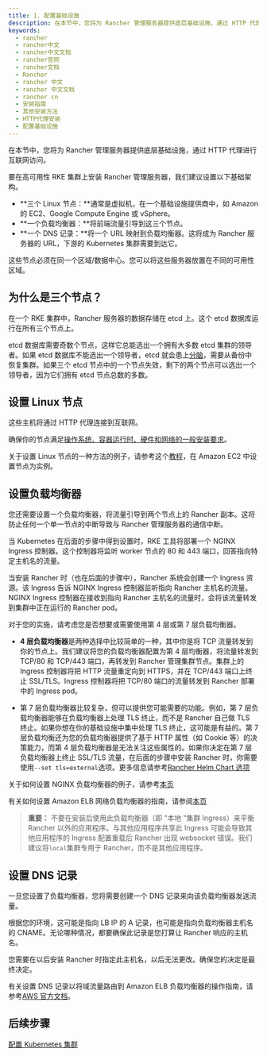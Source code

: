 ```yaml
---
title: 1. 配置基础设施
description: 在本节中，您将为 Rancher 管理服务器提供底层基础设施，通过 HTTP 代理进行互联网访问。要在高可用性 RKE 集群上安装 Rancher 管理服务器，我们建议设置以下基础架构：三个 Linux 节点、一个负载均衡器和一个 DNS 记录。
keywords:
  - rancher
  - rancher中文
  - rancher中文文档
  - rancher官网
  - rancher文档
  - Rancher
  - rancher 中文
  - rancher 中文文档
  - rancher cn
  - 安装指南
  - 其他安装方法
  - HTTP代理安装
  - 配置基础设施
---
```


在本节中，您将为 Rancher 管理服务器提供底层基础设施，通过 HTTP 代理进行互联网访问。

要在高可用性 RKE 集群上安装 Rancher 管理服务器，我们建议设置以下基础架构。

- **三个 Linux 节点：**通常是虚拟机，在一个基础设施提供商中，如 Amazon 的 EC2、Google Compute Engine 或 vSphere。
- **一个负载均衡器：**将前端流量引导到这三个节点。
- **一个 DNS 记录：**将一个 URL 映射到负载均衡器。这将成为 Rancher 服务器的 URL，下游的 Kubernetes 集群需要到达它。

这些节点必须在同一个区域/数据中心。您可以将这些服务器放置在不同的可用性区域。

## 为什么是三个节点？

在一个 RKE 集群中，Rancher 服务器的数据存储在 etcd 上。这个 etcd 数据库运行在所有三个节点上。

etcd 数据库需要奇数个节点，这样它总能选出一个拥有大多数 etcd 集群的领导者。如果 etcd 数据库不能选出一个领导者，etcd 就会患上[分脑](https://www.quora.com/What-is-split-brain-in-distributed-systems)，需要从备份中恢复集群。如果三个 etcd 节点中的一个节点失效，剩下的两个节点可以选出一个领导者，因为它们拥有 etcd 节点总数的多数。

## 设置 Linux 节点

这些主机将通过 HTTP 代理连接到互联网。

确保你的节点满足[操作系统、容器运行时、硬件和网络的一般安装要求](/docs/rancher2/installation/requirements/_index)。

关于设置 Linux 节点的一种方法的例子，请参考这个[教程](/docs/rancher2/installation/resources/k8s-tutorials/infrastructure-tutorials/ec2-node/_index)，在 Amazon EC2 中设置节点为实例。

## 设置负载均衡器

您还需要设置一个负载均衡器，将流量引导到两个节点上的 Rancher 副本。这将防止任何一个单一节点的中断导致与 Rancher 管理服务器的通信中断。

当 Kubernetes 在后面的步骤中得到设置时，RKE 工具将部署一个 NGINX Ingress 控制器。这个控制器将监听 worker 节点的 80 和 443 端口，回答指向特定主机名的流量。

当安装 Rancher 时（也在后面的步骤中），Rancher 系统会创建一个 Ingress 资源。该 Ingress 告诉 NGINX Ingress 控制器监听指向 Rancher 主机名的流量。NGINX Ingress 控制器在接收到指向 Rancher 主机名的流量时，会将该流量转发到集群中正在运行的 Rancher pod。

对于您的实施，请考虑您是否想要或需要使用第 4 层或第 7 层负载均衡器。

- **4 层负载均衡器**是两种选择中比较简单的一种，其中你是将 TCP 流量转发到你的节点上。我们建议将您的负载均衡器配置为第 4 层均衡器，将流量转发到 TCP/80 和 TCP/443 端口，再转发到 Rancher 管理集群节点。集群上的 Ingress 控制器将把 HTTP 流量重定向到 HTTPS，并在 TCP/443 端口上终止 SSL/TLS。Ingress 控制器将把 TCP/80 端口的流量转发到 Rancher 部署中的 Ingress pod。

- 第 7 层负载均衡器比较复杂，但可以提供您可能需要的功能。例如，第 7 层负载均衡器能够在负载均衡器上处理 TLS 终止，而不是 Rancher 自己做 TLS 终止。如果你想在你的基础设施中集中处理 TLS 终止，这可能是有益的。第 7 层负载均衡还为您的负载均衡器提供了基于 HTTP 属性（如 Cookie 等）的决策能力，而第 4 层负载均衡器是无法关注这些属性的。如果你决定在第 7 层负载均衡器上终止 SSL/TLS 流量，在后面的步骤中安装 Rancher 时，你需要使用`--set tls=external`选项。更多信息请参考[Rancher Helm Chart 选项](/docs/rancher2/installation/resources/chart-options/_index)

关于如何设置 NGINX 负载均衡器的例子，请参考[本页](/docs/rancher2/installation/resources/advanced/helm2/create-nodes-lb/nginx/_index)

有关如何设置 Amazon ELB 网络负载均衡器的指南，请参阅[本页](/docs/rancher2/installation/resources/k8s-tutorials/infrastructure-tutorials/nlb/_index)

> **重要：**
> 不要在安装后使用此负载均衡器（即 "本地 "集群 Ingress）来平衡 Rancher 以外的应用程序。与其他应用程序共享此 Ingress 可能会导致其他应用程序的 Ingress 配置重载后 Rancher 出现 websocket 错误。我们建议将`local`集群专用于 Rancher，而不是其他应用程序。

## 设置 DNS 记录

一旦您设置了负载均衡器，您将需要创建一个 DNS 记录来向该负载均衡器发送流量。

根据您的环境，这可能是指向 LB IP 的 A 记录，也可能是指向负载均衡器主机名的 CNAME。无论哪种情况，都要确保此记录是您打算让 Rancher 响应的主机名。

您需要在以后安装 Rancher 时指定此主机名，以后无法更改。确保您的决定是最终决定。

有关设置 DNS 记录以将域流量路由到 Amazon ELB 负载均衡器的操作指南，请参考[AWS 官方文档](https://docs.aws.amazon.com/Route53/latest/DeveloperGuide/routing-to-elb-load-balancer)。

## 后续步骤

[配置 Kubernetes 集群](../launch-kubernetes/_index)
